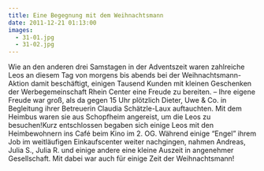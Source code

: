 ```yaml
---
title: Eine Begegnung mit dem Weihnachtsmann
date: 2011-12-21 01:13:00
images:
  - 31-01.jpg
  - 31-02.jpg
---
```


Wie an den anderen drei Samstagen in der Adventszeit waren zahlreiche Leos an diesem Tag von morgens bis abends bei der Weihnachtsmann-Aktion damit beschäftigt, einigen Tausend Kunden mit kleinen Geschenken der Werbegemeinschaft Rhein Center eine Freude zu bereiten. – Ihre eigene Freude war groß, als da gegen 15 Uhr plötzlich Dieter, Uwe & Co. in Begleitung ihrer Betreuerin Claudia Schätzle-Laux auftauchten. Mit dem Heimbus waren sie aus Schopfheim angereist, um die Leos zu besuchen!Kurz entschlossen begaben sich einige Leos mit den Heimbewohnern ins Café beim Kino im 2. OG. Während einige “Engel” ihrem Job im weitläufigen Einkaufscenter weiter nachgingen, nahmen Andreas, Julia S., Julia R. und einige andere eine kleine Auszeit in angenehmer Gesellschaft. Mit dabei war auch für einige Zeit der Weihnachtsmann!
